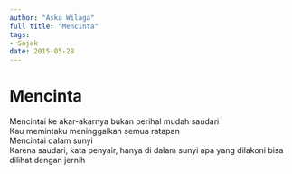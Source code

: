 ```yaml
---
author: "Aska Wilaga"
full title: "Mencinta"
tags:
- Sajak
date: 2015-05-28
---
```


# Mencinta

Mencintai ke akar-akarnya bukan perihal mudah saudari  
Kau memintaku meninggalkan semua ratapan  
Mencintai dalam sunyi  
Karena saudari, kata penyair, hanya di dalam sunyi apa yang dilakoni bisa dilihat dengan jernih